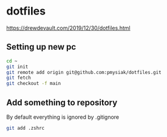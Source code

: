 # dotfiles

https://drewdevault.com/2019/12/30/dotfiles.html

## Setting up new pc

```bash
cd ~
git init
git remote add origin git@github.com:pmysiak/dotfiles.git
git fetch
git checkout -f main
```

## Add something to repository

By default everything is ignored by .gitignore

```bash
git add .zshrc
```

